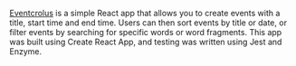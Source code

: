 [Eventcrolus](http://phillipmayer.com/Eventcrolus) is a simple React app that allows you to create events with a title, start time and end time. Users can then sort events by title or date, or filter events by searching for specific words or word fragments. This app was built using Create React App, and testing was written using Jest and Enzyme.
